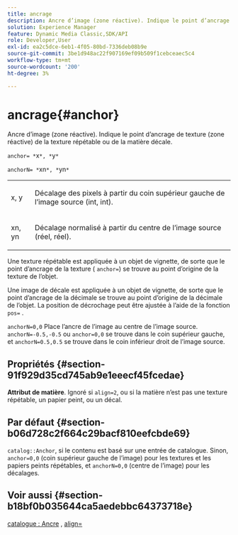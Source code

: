 ```yaml
---
title: ancrage
description: Ancre d’image (zone réactive). Indique le point d’ancrage de texture (zone réactive) de la texture répétable ou de la matière décale.
solution: Experience Manager
feature: Dynamic Media Classic,SDK/API
role: Developer,User
exl-id: ea2c5dce-6eb1-4f05-80bd-7336deb08b9e
source-git-commit: 3be1d948ac22f907169ef09b509f1cebceaec5c4
workflow-type: tm+mt
source-wordcount: '200'
ht-degree: 3%

---
```


# ancrage{#anchor}

Ancre d’image (zone réactive). Indique le point d’ancrage de texture (zone réactive) de la texture répétable ou de la matière décale.

`anchor= *`x`*, *`y`*`

`anchorN= *`xn`*, *`yn`*`

<table id="simpletable_1D8E91D8424A424787C4D20C9B040115"> 
 <tr class="strow"> 
  <td class="stentry"> <p><span class="varname"> x</span>, <span class="varname"> y</span> </p></td> 
  <td class="stentry"> <p>Décalage des pixels à partir du coin supérieur gauche de l’image source (int, int). </p></td> 
 </tr> 
 <tr class="strow"> 
  <td class="stentry"> <p><span class="varname"> xn</span>, <span class="varname"> yn</span> </p></td> 
  <td class="stentry"> <p>Décalage normalisé à partir du centre de l’image source (réel, réel). </p></td> 
 </tr> 
</table>

Une texture répétable est appliquée à un objet de vignette, de sorte que le point d’ancrage de la texture ( `anchor=`) se trouve au point d’origine de la texture de l’objet.

Une image de décale est appliquée à un objet de vignette, de sorte que le point d’ancrage de la décimale se trouve au point d’origine de la décimale de l’objet. La position de décrochage peut être ajustée à l’aide de la fonction `pos=` .

`anchorN=0,0` Place l’ancre de l’image au centre de l’image source. `anchorN=-0.5,-0.5` ou `anchor=0,0` se trouve dans le coin supérieur gauche, et `anchorN=0.5,0.5` se trouve dans le coin inférieur droit de l’image source.

## Propriétés {#section-91f929d35cd745ab9e1eeecf45fcedae}

**Attribut de matière**. Ignoré si `align=2`, ou si la matière n’est pas une texture répétable, un papier peint, ou un décal.

## Par défaut {#section-b06d728c2f664c29bacf810eefcbde69}

`catalog::Anchor`, si le contenu est basé sur une entrée de catalogue. Sinon, `anchor=0,0` (coin supérieur gauche de l’image) pour les textures et les papiers peints répétables, et `anchorN=0,0` (centre de l’image) pour les décalages.

## Voir aussi {#section-b18bf0b035644ca5aedebbc64373718e}

[catalogue : Ancre](../../../../../ir-api/material-cat/image-rendering-api-ref/c-ir-material-catalog/c-ir-material-data-reference/r-ir-cat-anchor.md#reference-d9b1d49db1fc440686f64b84453297ab) , [align=](../../../../../ir-api/http-protocol/image-rendering-api-ref/c-ir-http-protocol-ref/c-ir-http-protocol-command-reference/r-ir-align.md#reference-4d63baa522ce42f9b15167ba34c5c6a7)
